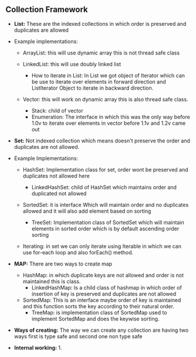 ## Collection Framework

- **List:** These are the indexed collections in which order is preserved and duplicates are allowed
- Example implementations:
    
    - ArrayList: this will use dynamic array this is not thread safe class
    
    - LinkedList: this will use doubly linked list
        - How to iterate in List: In List we got object of Iterator which can be use to iterate over elements in forward direction and ListIterator Object to iterate in backward direction.
    
    - Vector: this will work on dynamic array this is also thread safe class.

        - Stack: child of vector 
        - Enumeration: The interface in which this was the only way before 1.0v to iterate over elements in vector before 1.1v and 1.2v came out

- **Set:** Not indexed collection which means doesn't preserve the order and duplicates are not allowed.

- Example Implementations:
    
    - HashSet: Implementation class for set, order wont be preserved and duplicates not allowed here

        - LinkedHashSet: child of HashSet which maintains order and duplicated not allowed
    
    - SortedSet: it is interface Which will maintain order and no duplicates allowed and it will also add element based on sorting

        - TreeSet: Implementation class of SortedSet which will maintain elements in sorted order which is by default ascending order sorting
    - Iterating: in set we can only iterate using Iterable in which we can use for-each loop and also forEach() method.

- **MAP:** There are two ways to create map
    - HashMap: in which duplicate keys are not allowed and order is not maintained this is class.
        - LinkedHashMap: Is a child class of hashmap in which order of insertion of key is preserved and duplicates are not allowed
    - SortedMap: This is an interface maybe order of key is maintained and this function sorts the key according to their natural order.
        - TreeMap: is implementation class of SortedMap used to implement SortedMap and does the keywise sorting.

- **Ways of creating:** The way we can create any collection are having two ways first is type safe and second one non type safe
- **Internal working:** 
    1.  